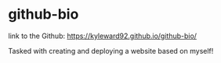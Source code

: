 # github-bio

link to the Github: https://kyleward92.github.io/github-bio/

Tasked with creating and deploying a website based on myself!